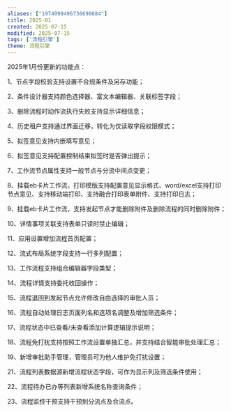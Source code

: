 ```yaml
---
aliases: ["1974099496736690884"]
title: 2025-01
created: 2025-07-15
modified: 2025-07-15
tags: ['流程引擎']
theme: 流程引擎
---
```


2025年1月份更新的功能点：

1、节点字段校验支持设置不合规条件及另存功能；

2、条件设计器支持颜色选择器、富文本编辑器、关联标签字段；

3、删除流程时动作流执行失败支持显示详细信息；

4、历史租户支持通过界面迁移，转化为仅读取字段权限模式；

5、拟签意见支持内嵌填写意见；

6、拟签意见支持配置控制结束拟签时是否弹出提示；

7、工作流节点属性支持一般节点与分流中间点变更；

8、挂载eb卡片工作流，打印模版支持配置意见显示格式、word/excel支持打印节点意见、支持移动端打印、支持融合打印表单附件、支持打印日志；

9、挂载eb卡片工作流，支持发起节点才能删除附件及删除流程的同时删除附件；

10、详情事项关联支持表单只读时禁止编辑；

11、应用设置增加流程首页配置；

12、流式布局系统字段支持一行多列配置；

13、工作流程支持组合编辑器字段类型；

14、流程详情支持委托收回操作；

15、流程退回到发起节点允许修改自由选择的审批人员；

16、流程自动处理日志页面列名和选项名调整及增加筛选条件；

17、流程状态中已查看/未查看添加计算逻辑提示说明；

18、流程免打扰支持按照工作流设置单独汇总，并支持结合智能审批处理汇总；

19、新增审批助手管理，管理员可为他人维护免打扰设置；

21、流程列表数据源新增流程状态字段，可作为显示列及筛选条件使用；

22、流程待办已办等列表新增系统名称查询条件；

23、流程监控干预支持干预到分流点及合流点。